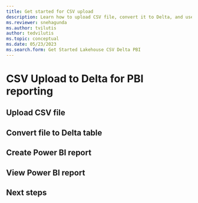 ```yaml
---
title: Get started for CSV upload
description: Learn how to upload CSV file, convert it to Delta, and use it for PBI reporting
ms.reviewer: snehagunda
ms.author: tvilutis
author: tedvilutis
ms.topic: conceptual
ms.date: 05/23/2023
ms.search.form: Get Started Lakehouse CSV Delta PBI
---
```


# CSV Upload to Delta for PBI reporting

## Upload CSV file

## Convert file to Delta table

## Create Power BI report

## View Power BI report

## Next steps
